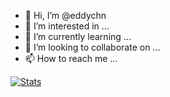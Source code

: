 - 👋 Hi, I’m @eddychn
- 👀 I’m interested in ...
- 🌱 I’m currently learning ...
- 💞️ I’m looking to collaborate on ...
- 📫 How to reach me ...

[![Stats](https://github-readme-stats.vercel.app/api?username=eddychn)](https://github.com/anuraghazra/github-readme-stats)
